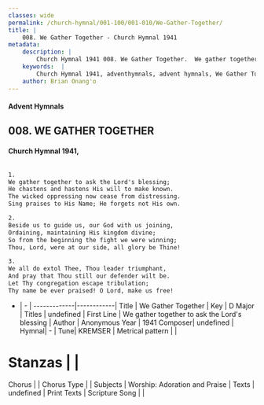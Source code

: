 ```yaml
---
classes: wide
permalink: /church-hymnal/001-100/001-010/We-Gather-Together/
title: |
    008. We Gather Together - Church Hymnal 1941
metadata:
    description: |
        Church Hymnal 1941 008. We Gather Together.  We gather together to ask the Lord's blessing; He chastens and hastens His will to make known. The wicked oppressing now cease from distressing. Sing praises to His Name; He forgets not His own.  
    keywords:  |
        Church Hymnal 1941, adventhymnals, advent hymnals, We Gather Together, We gather together to ask the Lord's blessing. 
    author: Brian Onang'o
---
```


#### Advent Hymnals
## 008. WE GATHER TOGETHER
####  Church Hymnal 1941,

```txt

1.
We gather together to ask the Lord's blessing;
He chastens and hastens His will to make known.
The wicked oppressing now cease from distressing.
Sing praises to His Name; He forgets not His own.

2.
Beside us to guide us, our God with us joining,
Ordaining, maintaining His kingdom divine;
So from the beginning the fight we were winning;
Thou, Lord, were at our side, all glory be Thine!

3.
We all do extol Thee, Thou leader triumphant,
And pray that Thou still our defender wilt be.
Let Thy congregation escape tribulation;
Thy name be ever praised! O Lord, make us free!


```

- |   -  |
-------------|------------|
Title | We Gather Together |
Key | D Major |
Titles | undefined |
First Line | We gather together to ask the Lord's blessing |
Author | Anonymous
Year | 1941
Composer| undefined |
Hymnal|  - |
Tune| KREMSER |
Metrical pattern | |
# Stanzas |  |
Chorus |  |
Chorus Type |  |
Subjects | Worship: Adoration and Praise |
Texts | undefined |
Print Texts | 
Scripture Song |  |
    

